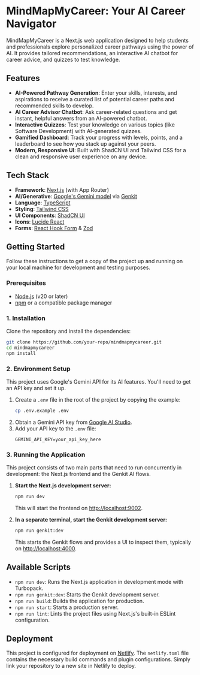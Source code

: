 # MindMapMyCareer: Your AI Career Navigator

MindMapMyCareer is a Next.js web application designed to help students and professionals explore personalized career pathways using the power of AI. It provides tailored recommendations, an interactive AI chatbot for career advice, and quizzes to test knowledge.

## Features

- **AI-Powered Pathway Generation**: Enter your skills, interests, and aspirations to receive a curated list of potential career paths and recommended skills to develop.
- **AI Career Advisor Chatbot**: Ask career-related questions and get instant, helpful answers from an AI-powered chatbot.
- **Interactive Quizzes**: Test your knowledge on various topics (like Software Development) with AI-generated quizzes.
- **Gamified Dashboard**: Track your progress with levels, points, and a leaderboard to see how you stack up against your peers.
- **Modern, Responsive UI**: Built with ShadCN UI and Tailwind CSS for a clean and responsive user experience on any device.

## Tech Stack

- **Framework**: [Next.js](https://nextjs.org/) (with App Router)
- **AI/Generative**: [Google's Gemini model](https://deepmind.google/technologies/gemini/) via [Genkit](https://firebase.google.com/docs/genkit)
- **Language**: [TypeScript](https://www.typescriptlang.org/)
- **Styling**: [Tailwind CSS](https://tailwindcss.com/)
- **UI Components**: [ShadCN UI](https://ui.shadcn.com/)
- **Icons**: [Lucide React](https://lucide.dev/guide/packages/lucide-react)
- **Forms**: [React Hook Form](https://react-hook-form.com/) & [Zod](https://zod.dev/)

## Getting Started

Follow these instructions to get a copy of the project up and running on your local machine for development and testing purposes.

### Prerequisites

- [Node.js](https://nodejs.org/en/) (v20 or later)
- [npm](https://www.npmjs.com/) or a compatible package manager

### 1. Installation

Clone the repository and install the dependencies:

```bash
git clone https://github.com/your-repo/mindmapmycareer.git
cd mindmapmycareer
npm install
```

### 2. Environment Setup

This project uses Google's Gemini API for its AI features. You'll need to get an API key and set it up.

1.  Create a `.env` file in the root of the project by copying the example:
    ```bash
    cp .env.example .env
    ```
2.  Obtain a Gemini API key from [Google AI Studio](https://aistudio.google.com/app/apikey).
3.  Add your API key to the `.env` file:
    ```
    GEMINI_API_KEY=your_api_key_here
    ```

### 3. Running the Application

This project consists of two main parts that need to run concurrently in development: the Next.js frontend and the Genkit AI flows.

1.  **Start the Next.js development server:**
    ```bash
    npm run dev
    ```
    This will start the frontend on [http://localhost:9002](http://localhost:9002).

2.  **In a separate terminal, start the Genkit development server:**
    ```bash
    npm run genkit:dev
    ```
    This starts the Genkit flows and provides a UI to inspect them, typically on [http://localhost:4000](http://localhost:4000).

## Available Scripts

- `npm run dev`: Runs the Next.js application in development mode with Turbopack.
- `npm run genkit:dev`: Starts the Genkit development server.
- `npm run build`: Builds the application for production.
- `npm run start`: Starts a production server.
- `npm run lint`: Lints the project files using Next.js's built-in ESLint configuration.

## Deployment

This project is configured for deployment on [Netlify](https://www.netlify.com/). The `netlify.toml` file contains the necessary build commands and plugin configurations. Simply link your repository to a new site in Netlify to deploy.

